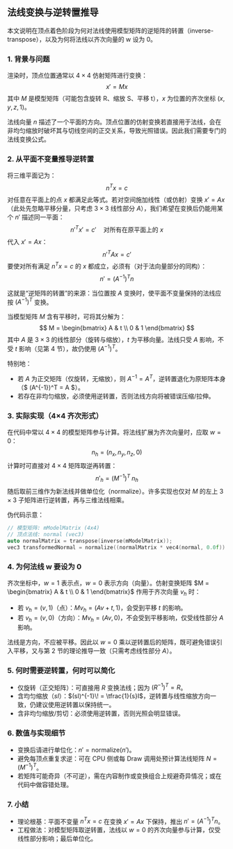 ## 法线变换与逆转置推导

本文说明在顶点着色阶段为何对法线使用模型矩阵的逆矩阵的转置（inverse-transpose），以及为何将法线以齐次向量的 w 设为 0。

### 1. 背景与问题

渲染时，顶点位置通常以 $4\times4$ 仿射矩阵进行变换：
$$ x' = M x $$
其中 $M$ 是模型矩阵（可能包含旋转 R、缩放 S、平移 t），$x$ 为位置的齐次坐标 $(x, y, z, 1)$。

法线向量 $n$ 描述了一个平面的方向。顶点位置的仿射变换若直接用于法线，会在非均匀缩放时破坏其与切线空间的正交关系，导致光照错误。因此我们需要专门的法线变换公式。

### 2. 从平面不变量推导逆转置

将三维平面记为：
$$ n^T x = c $$
对任意在平面上的点 $x$ 都满足此等式。若对空间施加线性（或仿射）变换 $x' = A x$（此处先忽略平移分量，只考虑 $3\times3$ 线性部分 $A$），我们希望在变换后仍能用某个 $n'$ 描述同一平面：
$$ n'^T x' = c' \quad \text{对所有在原平面上的 } x $$
代入 $x' = A x$：
$$ n'^T A x = c' $$
要使对所有满足 $n^T x = c$ 的 $x$ 都成立，必须有（对于法向量部分的同构）：
$$ n' = (A^{-1})^T n $$

这就是“逆矩阵的转置”的来源：当位置按 $A$ 变换时，使平面不变量保持的法线应按 $(A^{-1})^T$ 变换。

当模型矩阵 $M$ 含有平移时，可将其分解为：
$$ M = \begin{bmatrix} A & t \\ 0 & 1 \end{bmatrix} $$
其中 $A$ 是 $3\times3$ 的线性部分（旋转与缩放），$t$ 为平移向量。法线只受 $A$ 影响，不受 $t$ 影响（见第 4 节），故仍使用 $(A^{-1})^T$。

特别地：
- 若 $A$ 为正交矩阵（仅旋转，无缩放），则 $A^{-1} = A^T$，逆转置退化为原矩阵本身（$ (A^{-1})^T = A $）。
- 若存在非均匀缩放，必须使用逆转置，否则法线方向将被错误压缩/拉伸。

### 3. 实际实现（4×4 齐次形式）

在代码中常以 $4\times4$ 的模型矩阵参与计算。将法线扩展为齐次向量时，应取 $w=0$：
$$ n_{h} = (n_x, n_y, n_z, 0) $$
计算时可直接对 $4\times4$ 矩阵取逆再转置：
$$ n'_{h} = (M^{-1})^T \; n_{h} $$
随后取前三维作为新法线并做单位化（normalize）。许多实现也仅对 $M$ 的左上 $3\times3$ 子矩阵进行逆转置，再与三维法线相乘。

伪代码示意：
```cpp
// 模型矩阵: mModelMatrix (4x4)
// 顶点法线: normal (vec3)
auto normalMatrix = transpose(inverse(mModelMatrix));
vec3 transformedNormal = normalize((normalMatrix * vec4(normal, 0.0f)).xyz);
```

### 4. 为何法线 w 要设为 0

齐次坐标中，$w=1$ 表示点，$w=0$ 表示方向（向量）。仿射变换矩阵 $M = \begin{bmatrix} A & t \\ 0 & 1 \end{bmatrix}$ 作用于齐次向量 $v_h$ 时：

- 若 $v_h = (v, 1)$（点）：$M v_h = (A v + t, 1)$，会受到平移 $t$ 的影响。
- 若 $v_h = (v, 0)$（方向）：$M v_h = (A v, 0)$，不会受到平移影响，仅受线性部分 $A$ 影响。

法线是方向，不应被平移。因此以 $w=0$ 乘以逆转置后的矩阵，既可避免错误引入平移，又与第 2 节的理论推导一致（只需考虑线性部分 $A$）。

### 5. 何时需要逆转置，何时可以简化

- 仅旋转（正交矩阵）：可直接用 $R$ 变换法线；因为 $(R^{-1})^T = R$。
- 含均匀缩放（$sI$）：$(sI)^{-1}\! = \tfrac{1}{s}I$，逆转置与线性缩放方向一致，仍建议使用逆转置以保持统一。
- 含非均匀缩放/剪切：必须使用逆转置，否则光照会明显错误。

### 6. 数值与实现细节

- 变换后请进行单位化：$n' = \mathrm{normalize}(n')$。
- 避免每顶点重复求逆：可在 CPU 侧或每 Draw 调用处预计算法线矩阵 $N = (M^{-1})^T$。
- 若矩阵可能奇异（不可逆），需在内容制作或变换组合上规避奇异情况；或在代码中做容错处理。

### 7. 小结

- 理论根基：平面不变量 $n^T x = c$ 在变换 $x' = A x$ 下保持，推出 $n' = (A^{-1})^T n$。
- 工程做法：对模型矩阵取逆转置，法线以 $w=0$ 的齐次向量参与计算，仅受线性部分影响；最后单位化。



